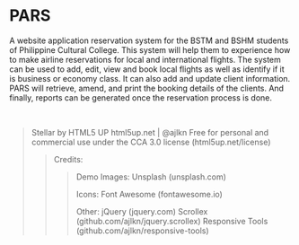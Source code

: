# PARS

A website application reservation system for the BSTM and BSHM students of Philippine Cultural College. This system will help them to experience how to make airline reservations for local and international flights. The system can be used to add, edit, view and book local flights as well as identify if it is business or economy class. It can also add and update client information. PARS will retrieve, amend, and print the booking details of the clients. And finally, reports can be generated once the reservation process is done.

<br>

> Stellar by HTML5 UP
> html5up.net | @ajlkn
> Free for personal and commercial use under the CCA 3.0 license (html5up.net/license)
>
>>Credits:
>>>
>>>	Demo Images:
>>>		Unsplash (unsplash.com)
>>>
>>>	Icons:
>>>		Font Awesome (fontawesome.io)
>>>
>>>	Other:
>>>		jQuery (jquery.com)
>>>		Scrollex (github.com/ajlkn/jquery.scrollex)
>>>		Responsive Tools (github.com/ajlkn/responsive-tools)